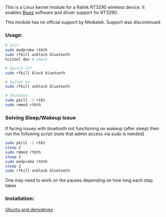 This is a Linux kernel module for a Ralink RT3290 wireless device.
It enables [Bluez](http://www.bluez.org) software and driver support for RT3290.

This module has no official support by Mediatek. Support was discontinued.


### Usage: ###

```sh
# Init
sudo modprobe rtbth
sudo rfkill unblock bluetooth
hcitool dev # check

# Switch off
sudo rfkill block bluetooth

# Switch on
sudo rfkill unblock bluetooth

# Shutdown
sudo pkill -2 rtbt
sudo rmmod rtbth
```
### Solving Sleep/Wakeup Issue ###

If facing issues with bluetooth not functioning on wakeup (after sleep)
then run the following script (note that admin access via sudo is needed)

```sh
sudo pkill -2 rtbt
sleep 2
sudo rmmod rtbth
sleep 2
sudo modprobe rtbth
sleep 2
sudo rfkill unblock bluetooth
```
One may need to work on the pauses depending on how long each step takes

### Installation: ###

[Ubuntu and derivatives](https://launchpad.net/~blaze/+archive/ubuntu/rtbth-dkms)
